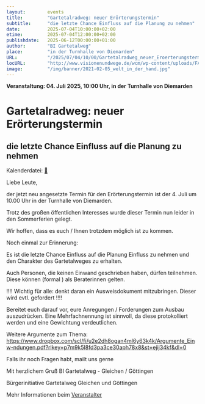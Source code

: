 ```yaml
---
layout:        events
title:         "Gartetalradweg: neuer Erörterungstermin"
subtitle:      "die letzte Chance Einfluss auf die Planung zu nehmen"
date:          2025-07-04T10:00:00+02:00
etime:         2025-07-04T12:00:00+02:00
publishdate:   2025-06-12T00:00:00+01:00
author:        "BI Gartetalweg"
place:         "in der Turnhalle von Diemarden"
URL:           "/2025/07/04/10/00/Gartetalradweg_neuer_Eroerterungstermin"
locURL:        "http://www.visionenundwege.de/wcm/wp-content/uploads/FAQ_Gartetalweg_Mai_2025.pdf"
image:         "/img/banner/2021-02-05_welt_in_der_hand.jpg"
---
```


**Veranstaltung: 04. Juli 2025, 10:00 Uhr, in der Turnhalle von Diemarden**

Gartetalradweg: neuer Erörterungstermin
===========

die letzte Chance Einfluss auf die Planung zu nehmen
-----------


Kalenderdatei: [📆](/ics/2025-07-04_10-00_gartetalradweg_neuer_eroerterungstermin.ics)

Liebe Leute,

der jetzt neu angesetzte Termin für den Erörterungstermin ist der 4. Juli um 10.00 Uhr in der Turnhalle von Diemarden.

Trotz des großen öffentlichen Interesses wurde dieser Termin nun leider in den Sommerferien gelegt.

Wir hoffen, dass es euch / Ihnen trotzdem möglich ist zu kommen.

Noch einmal zur Erinnerung:

Es ist die letzte Chance Einfluss auf die Planung Einfluss zu nehmen und den Charakter des Gartetalweges zu erhalten.

Auch Personen, die keinen Einwand geschrieben haben, dürfen teilnehmen. Diese können (formal ) als Beraterinnen gelten.

!!!! Wichtig für alle: denkt daran ein Ausweisdokument mitzubringen. Dieser wird evtl. gefordert !!!!

Bereitet euch darauf vor, eure Anregungen / Forderungen zum Ausbau auszudrücken. Eine Mehrfachnennung ist sinnvoll, da diese protokolliert werden und eine Gewichtung verdeutlichen.

Weitere Argumente zum Thema:
https://www.dropbox.com/scl/fi/u2e2dh8ogan4ml6y63k4k/Argumente_Einw-ndungen.pdf?rlkey=p7m9k5l8fd3pa3ce30aph78x8&st=ejij34kf&dl=0

Falls ihr noch Fragen habt, mailt uns gerne

Mit herzlichem Gruß
BI Gartetalweg - Gleichen / Göttingen

Bürgerinitiative Gartetalweg Gleichen und Göttingen


Mehr Informationen beim [Veranstalter](http://www.visionenundwege.de/wcm/wp-content/uploads/FAQ_Gartetalweg_Mai_2025.pdf)
